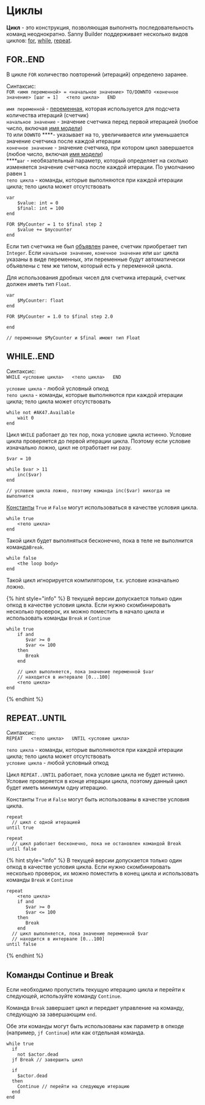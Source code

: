 # Циклы

**Цикл** - это конструкция, позволяющая выполнять последовательность команд неоднократно. Sanny Builder поддерживает несколько видов циклов: [for](loops.md#for-end), [while](loops.md#while-end), [repeat](loops.md#repeat-until).

## FOR..END

В цикле `FOR` количество повторений \(итераций\) определено заранее.

Синтаксис:  
`FOR <имя переменной> = <начальное значение> TO/DOWNTO <конечное значение> [шаг = 1]  
  <тело цикла>  
END`

`имя переменной` - [переменная](variables.md), которая используется для подсчета количества итераций \(счетчик\)  
`начальное значение` - значение счетчика перед первой итерацией \(любое число, включая [имя модели](data-types.md#imena-modelei)\)  
`TO` или `DOWNTO` ****- указывает на то, увеличивается или уменьшается значение счетчика после каждой итерации  
`конечное значение` - значение счетчика, при котором цикл завершается \(любое число, включая [имя модели](data-types.md#imena-modelei)\)  
****`шаг` - необязательный параметр, который определяет на сколько изменяется значение счетчика после каждой итерации. По умолчанию равен `1`  
`тело цикла` - команды, которые выполняются при каждой итерации цикла; тело цикла может отсутствовать

```text
var
    $value: int = 0
    $final: int = 100
end

FOR $MyCounter = 1 to $final step 2
    $value += $mycounter
end
```

Если тип счетчика не был [объявлен](variables.md#konstrukciya-var-end) ранее, счетчик приобретает тип `Integer`. Если `начальное значение`, `конечное значение` или `шаг` цикла указаны в виде переменных, эти переменные будут автоматически объявлены с тем же типом, который есть у переменной цикла.

Для использования дробных чисел для счетчика итераций, счетчик должен иметь тип `Float`.

```text
var
    $MyCounter: float
end

FOR $MyCounter = 1.0 to $final step 2.0

end

// переменные $MyCounter и $final имеют тип Float
```

## WHILE..END

Синтаксис:  
`WHILE <условие цикла>  
  <тело цикла>  
END`

`условие цикла` - любой условный опкод  
`тело цикла` - команды, которые выполняются при каждой итерации цикла; тело цикла может отсутствовать

```text
while not #AK47.Available
    wait 0
end
```

Цикл `WHILE` работает до тех пор, пока условие цикла истинно. Условие цикла проверяется до первой итерации цикла. Поэтому если условие изначально ложно, цикл не отработает ни разу.

```text
$var = 10

while $var > 11
    inc($var)
end

// условие цикла ложно, поэтому команда inc($var) никогда не выполнится
```

[Константы](constants.md) `True` и `False` могут использоваться в качестве условия цикла.

```text
while true
    <тело цикла>
end
```

Такой цикл будет выполняться бесконечно, пока в теле не выполнится команда`Break`.

```text
while false
    <the loop body>
end
```

Такой цикл игнорируется компилятором, т.к. условие изначально ложно.

{% hint style="info" %}
В текущей версии допускается только один опкод в качестве условия цикла. Если нужно скомбинировать несколько проверок, их можно поместить в начало цикла и использовать команды `Break` и `Continue`

```text
while true
    if and
       $var >= 0
       $var <= 100
    then
       Break
    end

    // цикл выполняется, пока значение переменной $var 
    // находится в интервале [0...100]    
    <тело цикла>
end
```
{% endhint %}

## REPEAT..UNTIL

Синтаксис:  
`REPEAT  
  <тело цикла>  
UNTIL <условие цикла>`

`тело цикла` - команды, которые выполняются при каждой итерации цикла; тело цикла может отсутствовать  
`условие цикла` - любой условный опкод

Цикл `REPEAT..UNTIL` работает, пока условие цикла не будет истинно. Условие проверяется в конце итерации цикла, поэтому данный цикл будет иметь минимум одну итерацию.

Константы `True` и `False` могут быть использованы в качестве условия цикла.

```text
repeat
  // цикл с одной итерацией
until true 
```

```text
repeat
  // цикл работает бесконечно, пока не остановлен командой Break
until false
```

{% hint style="info" %}
В текущей версии допускается только один опкод в качестве условия цикла. Если нужно скомбинировать несколько проверок, их можно поместить в конец цикла и использовать команды `Break` и `Continue`

```text
repeat  
    <тело цикла>
    if and
       $var >= 0
       $var <= 100
    then
       Break
    end
  // цикл выполняется, пока значение переменной $var 
  // находится в интервале [0...100]  
until false
```
{% endhint %}

## Команды Continue и Break

Если необходимо пропустить текущую итерацию цикла и перейти к следующей, используйте команду `Continue`. 

Команда `Break` завершает цикл и передает управление на команду, следующую за  завершающим `end`.

Обе эти команды могут быть использованы как параметр в опкоде \(например, `jf Continue`\) или как отдельная команда.

```text
while true
  if
    not $actor.dead
  jf Break // завершить цикл

  if
    $actor.dead
  then
    Continue // перейти на следующую итерацию
  end
end
```


